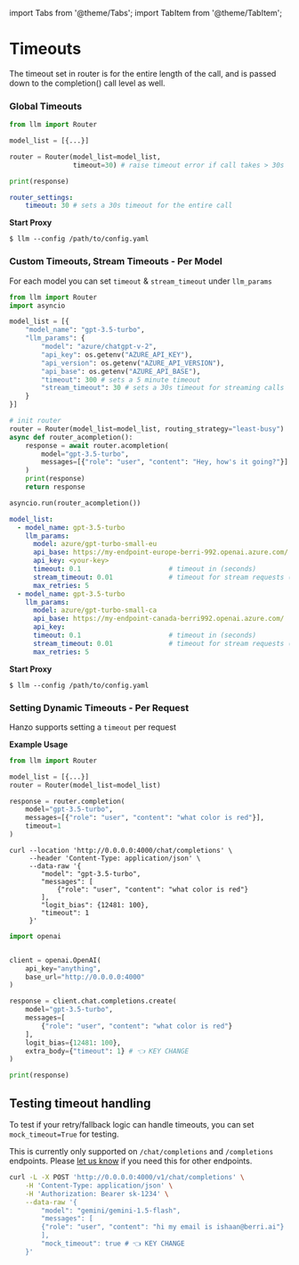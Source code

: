 import Tabs from '@theme/Tabs';
import TabItem from '@theme/TabItem';

# Timeouts

The timeout set in router is for the entire length of the call, and is passed down to the completion() call level as well. 

### Global Timeouts

<Tabs>
<TabItem value="sdk" label="SDK">

```python
from llm import Router 

model_list = [{...}]

router = Router(model_list=model_list, 
                timeout=30) # raise timeout error if call takes > 30s 

print(response)
```

</TabItem>
<TabItem value="proxy" label="PROXY">

```yaml
router_settings:
    timeout: 30 # sets a 30s timeout for the entire call
```

**Start Proxy** 

```shell
$ llm --config /path/to/config.yaml
```

</TabItem>
</Tabs>

### Custom Timeouts, Stream Timeouts - Per Model
For each model you can set `timeout` & `stream_timeout` under `llm_params`

<Tabs>
<TabItem value="sdk" label="SDK">

```python
from llm import Router 
import asyncio

model_list = [{
    "model_name": "gpt-3.5-turbo",
    "llm_params": {
        "model": "azure/chatgpt-v-2",
        "api_key": os.getenv("AZURE_API_KEY"),
        "api_version": os.getenv("AZURE_API_VERSION"),
        "api_base": os.getenv("AZURE_API_BASE"),
        "timeout": 300 # sets a 5 minute timeout
        "stream_timeout": 30 # sets a 30s timeout for streaming calls
    }
}]

# init router
router = Router(model_list=model_list, routing_strategy="least-busy")
async def router_acompletion():
    response = await router.acompletion(
        model="gpt-3.5-turbo", 
        messages=[{"role": "user", "content": "Hey, how's it going?"}]
    )
    print(response)
    return response

asyncio.run(router_acompletion())
```

</TabItem>
<TabItem value="proxy" label="PROXY">

```yaml
model_list:
  - model_name: gpt-3.5-turbo
    llm_params:
      model: azure/gpt-turbo-small-eu
      api_base: https://my-endpoint-europe-berri-992.openai.azure.com/
      api_key: <your-key>
      timeout: 0.1                      # timeout in (seconds)
      stream_timeout: 0.01              # timeout for stream requests (seconds)
      max_retries: 5
  - model_name: gpt-3.5-turbo
    llm_params:
      model: azure/gpt-turbo-small-ca
      api_base: https://my-endpoint-canada-berri992.openai.azure.com/
      api_key: 
      timeout: 0.1                      # timeout in (seconds)
      stream_timeout: 0.01              # timeout for stream requests (seconds)
      max_retries: 5

```


**Start Proxy**

```shell
$ llm --config /path/to/config.yaml
```


</TabItem>
</Tabs>


### Setting Dynamic Timeouts - Per Request

Hanzo supports setting a `timeout` per request 

**Example Usage**
<Tabs>
<TabItem value="sdk" label="SDK">

```python
from llm import Router 

model_list = [{...}]
router = Router(model_list=model_list)

response = router.completion(
    model="gpt-3.5-turbo", 
    messages=[{"role": "user", "content": "what color is red"}],
    timeout=1
)
```

</TabItem>
<TabItem value="proxy" label="PROXY">

<Tabs>
<TabItem value="Curl" label="Curl Request">

```shell
curl --location 'http://0.0.0.0:4000/chat/completions' \
     --header 'Content-Type: application/json' \
     --data-raw '{
        "model": "gpt-3.5-turbo",
        "messages": [
            {"role": "user", "content": "what color is red"}
        ],
        "logit_bias": {12481: 100},
        "timeout": 1
     }'
```
</TabItem>
<TabItem value="openai" label="OpenAI v1.0.0+">

```python
import openai


client = openai.OpenAI(
    api_key="anything",
    base_url="http://0.0.0.0:4000"
)

response = client.chat.completions.create(
    model="gpt-3.5-turbo",
    messages=[
        {"role": "user", "content": "what color is red"}
    ],
    logit_bias={12481: 100},
    extra_body={"timeout": 1} # 👈 KEY CHANGE
)

print(response)
```
</TabItem>
</Tabs>

</TabItem>
</Tabs>


## Testing timeout handling 

To test if your retry/fallback logic can handle timeouts, you can set `mock_timeout=True` for testing. 

This is currently only supported on `/chat/completions` and `/completions` endpoints. Please [let us know](https://github.com/BerriAI/llm/issues) if you need this for other endpoints. 

```bash
curl -L -X POST 'http://0.0.0.0:4000/v1/chat/completions' \
    -H 'Content-Type: application/json' \
    -H 'Authorization: Bearer sk-1234' \
    --data-raw '{
        "model": "gemini/gemini-1.5-flash",
        "messages": [
        {"role": "user", "content": "hi my email is ishaan@berri.ai"}
        ],
        "mock_timeout": true # 👈 KEY CHANGE
    }'
```
